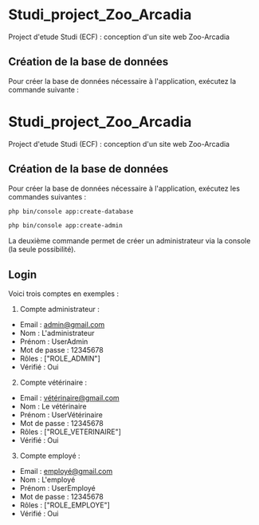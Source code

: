 # Studi_project_Zoo_Arcadia
Project d'etude Studi (ECF) : conception d'un site web Zoo-Arcadia


## Création de la base de données

Pour créer la base de données nécessaire à l'application, exécutez la commande suivante :


# Studi_project_Zoo_Arcadia
Project d'etude Studi (ECF) : conception d'un site web Zoo-Arcadia


## Création de la base de données

Pour créer la base de données nécessaire à l'application, exécutez les commandes suivantes :

```bash
php bin/console app:create-database
```

```bash
php bin/console app:create-admin
```
La deuxième commande permet de créer un administrateur via la console (la seule possibilité).

## Login
Voici trois comptes en exemples :

1. Compte administrateur :
  - Email : admin@gmail.com
  - Nom : L'administrateur
  - Prénom : UserAdmin
  - Mot de passe : 12345678
  - Rôles : ["ROLE_ADMIN"]
  - Vérifié : Oui

2. Compte vétérinaire :
  - Email : vétérinaire@gmail.com
  - Nom : Le vétérinaire
  - Prénom : UserVétérinaire
  - Mot de passe : 12345678
  - Rôles : ["ROLE_VETERINAIRE"]
  - Vérifié : Oui

3. Compte employé :
  - Email : employé@gmail.com
  - Nom : L'employé
  - Prénom : UserEmployé
  - Mot de passe : 12345678
  - Rôles : ["ROLE_EMPLOYE"]
  - Vérifié : Oui

